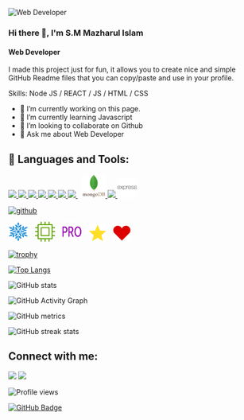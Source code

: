 
![Web Developer](https://arturssmirnovs.github.io/github-profile-readme-generator/images/banner.png)
### Hi there 👋, I'm S.M Mazharul Islam
#### Web Developer


I made this project just for fun, it allows you to create nice and simple GitHub Readme files that you can copy/paste and use in your profile.

Skills: Node JS / REACT / JS / HTML / CSS

- 🔭 I’m currently working on this page. 
- 🌱 I’m currently learning Javascript 
- 👯 I’m looking to collaborate on Github 
- 💬 Ask me about Web Developer 
## 🚀 Languages and Tools:

<p align="left"> 
<!--     <a href="https://www.java.com" target="_blank"> <img src="https://img.icons8.com/color/48/000000/java-coffee-cup-logo.png"/> </a> -->
    <a href="https://reactjs.org/" target="_blank"> <img src="https://img.icons8.com/color/48/000000/react-native.png"/> </a>
    <a href="https://spring.io/projects/spring-boot" target="_blank"> <img src="https://img.icons8.com/color/48/000000/spring-logo.png"/> </a> 
    <a href="https://developer.mozilla.org/en-US/docs/Web/JavaScript" target="_blank"> <img src="https://img.icons8.com/color/48/000000/javascript.png"/> </a> 
    <a href="https://www.w3.org/html/" target="_blank"> <img src="https://img.icons8.com/color/48/000000/html-5.png"/> </a> 
    <a href="https://www.w3schools.com/css/" target="_blank"> <img src="https://img.icons8.com/color/48/000000/css3.png"/> </a> 
    <a href="https://getbootstrap.com" target="_blank"> <img src="https://img.icons8.com/color/48/000000/bootstrap.png"/> </a> 
    <!-- <a href="https://www.python.org" target="_blank"> <img src="https://img.icons8.com/color/48/000000/python.png"/> </a>  -->
    <a style="padding-right:8px;" href="https://nodejs.org" target="_blank"> <img src="https://img.icons8.com/color/48/000000/nodejs.png"/> </a> 
    <!-- <a style="padding-right:8px;" href="https://www.mysql.com/" target="_blank"> <img src="https://img.icons8.com/fluent/50/000000/mysql-logo.png"/> </a> -->
    <a href="https://www.mongodb.com/" target="_blank"> <img src="https://raw.githubusercontent.com/devicons/devicon/master/icons/mongodb/mongodb-original-wordmark.svg" alt="mongodb" width="48" height="48"/> </a> 
    <a href="https://firebase.google.com/" target="_blank"> <img src="https://img.icons8.com/color/48/000000/firebase.png"/> </a> 
    <!-- <a href="https://postman.com" target="_blank"> <img src="https://www.vectorlogo.zone/logos/getpostman/getpostman-icon.svg" alt="postman" width="45" height="45"/> </a>    -->
    <!-- <a href="https://git-scm.com/" target="_blank"> <img src="https://img.icons8.com/color/48/000000/git.png"/> </a>  -->
    <!-- <a href="https://www.jenkins.io" target="_blank"> <img src="https://www.vectorlogo.zone/logos/jenkins/jenkins-icon.svg" alt="jenkins" width="48" height="48"/> </a>  -->
    <!-- <a href="https://redux.js.org" target="_blank"> <img src="https://img.icons8.com/color/48/000000/redux.png"/> </a> -->
    <a href="https://expressjs.com" target="_blank"> <img src="https://raw.githubusercontent.com/devicons/devicon/master/icons/express/express-original-wordmark.svg" alt="express" width="40" height="40"/> </a>
</p>





[<img src='https://cdn.jsdelivr.net/npm/simple-icons@3.0.1/icons/github.svg' alt='github' height='40'>](https://github.com/sm-mazharul-islam)  

<a href='https://archiveprogram.github.com/'><img src='https://raw.githubusercontent.com/acervenky/animated-github-badges/master/assets/acbadge.gif' width='40' height='40'></a> <a href='https://docs.github.com/en/developers'><img src='https://raw.githubusercontent.com/acervenky/animated-github-badges/master/assets/devbadge.gif' width='40' height='40'></a> <a href='https://github.com/pricing'><img src='https://raw.githubusercontent.com/acervenky/animated-github-badges/master/assets/pro.gif' width='40' height='40'></a> <a href='https://stars.github.com/'><img src='https://raw.githubusercontent.com/acervenky/animated-github-badges/master/assets/starbadge.gif' width='35' height='35'></a> <a href='https://docs.github.com/en/github/supporting-the-open-source-community-with-github-sponsors'><img src='https://raw.githubusercontent.com/acervenky/animated-github-badges/master/assets/sponsorbadge.gif' width='35' height='35'></a> 

[![trophy](https://github-profile-trophy.vercel.app/?username=sm-mazharul-islam)](https://github.com/ryo-ma/github-profile-trophy)

[![Top Langs](https://github-readme-stats.vercel.app/api/top-langs/?username=sm-mazharul-islam)](https://github.com/anuraghazra/github-readme-stats)

![GitHub stats](https://github-readme-stats.vercel.app/api?username=sm-mazharul-islam&show_icons=true)  

![GitHub Activity Graph](https://activity-graph.herokuapp.com/graph?username=sm-mazharul-islam)  

![GitHub metrics](https://metrics.lecoq.io/sm-mazharul-islam)  

![GitHub streak stats](https://github-readme-streak-stats.herokuapp.com/?user=sm-mazharul-islam)  

## Connect with me:

<p align="left">

<a href = "https://www.linkedin.com/in/sm-mazharulislam/"><img src="https://img.icons8.com/fluent/48/000000/linkedin.png"/></a>
<a href = "https://twitter.com/"><img src="https://img.icons8.com/fluent/48/000000/twitter.png"/></a>
<!-- <a href = "https://www.Google.com//"><img src="https://img.icons8.com/fluent/48/000000/google.png"/></a> -->

</p>


![Profile views](https://gpvc.arturio.dev/sm-mazharul-islam) 

<a href="https://github.com/SubhamRaoniar28?tab=followers"><img src="https://img.shields.io/github/followers/sm-mazharul-islam?label=Followers&style=social" alt="GitHub Badge"></a>








